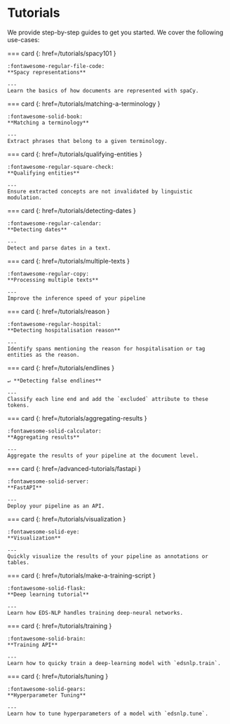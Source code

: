 # Tutorials

We provide step-by-step guides to get you started. We cover the following use-cases:

<!-- --8<-- [start:tutorials] -->

=== card {: href=/tutorials/spacy101 }

    :fontawesome-regular-file-code:
    **Spacy representations**

    ---
    Learn the basics of how documents are represented with spaCy.

=== card {: href=/tutorials/matching-a-terminology }

    :fontawesome-solid-book:
    **Matching a terminology**

    ---
    Extract phrases that belong to a given terminology.

=== card {: href=/tutorials/qualifying-entities }

    :fontawesome-regular-square-check:
    **Qualifying entities**

    ---
    Ensure extracted concepts are not invalidated by linguistic modulation.

=== card {: href=/tutorials/detecting-dates }

    :fontawesome-regular-calendar:
    **Detecting dates**

    ---
    Detect and parse dates in a text.

=== card {: href=/tutorials/multiple-texts }

    :fontawesome-regular-copy:
    **Processing multiple texts**

    ---
    Improve the inference speed of your pipeline

=== card {: href=/tutorials/reason }

    :fontawesome-regular-hospital:
    **Detecting hospitalisation reason**

    ---
    Identify spans mentioning the reason for hospitalisation or tag entities as the reason.

=== card {: href=/tutorials/endlines }

    ↵ **Detecting false endlines**

    ---
    Classify each line end and add the `excluded` attribute to these tokens.

=== card {: href=/tutorials/aggregating-results }

    :fontawesome-solid-calculator:
    **Aggregating results**

    ---
    Aggregate the results of your pipeline at the document level.

=== card {: href=/advanced-tutorials/fastapi }

    :fontawesome-solid-server:
    **FastAPI**

    ---
    Deploy your pipeline as an API.

=== card {: href=/tutorials/visualization }

    :fontawesome-solid-eye:
    **Visualization**

    ---
    Quickly visualize the results of your pipeline as annotations or tables.

=== card {: href=/tutorials/make-a-training-script }

    :fontawesome-solid-flask:
    **Deep learning tutorial**

    ---
    Learn how EDS-NLP handles training deep-neural networks.

=== card {: href=/tutorials/training }

    :fontawesome-solid-brain:
    **Training API**

    ---
    Learn how to quicky train a deep-learning model with `edsnlp.train`.

=== card {: href=/tutorials/tuning }

    :fontawesome-solid-gears:
    **Hyperparameter Tuning**

    ---
    Learn how to tune hyperparameters of a model with `edsnlp.tune`.


<!-- --8<-- [end:tutorials] -->
